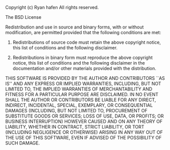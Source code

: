 Copyright (c) Ryan hafen
All rights reserved.

The BSD License

Redistribution and use in source and binary forms, with or without
modification, are permitted provided that the following conditions
are met:

1. Redistributions of source code must retain the above copyright
   notice, this list of conditions and the following disclaimer.

2. Redistributions in binary form must reproduce the above copyright
   notice, this list of conditions and the following disclaimer in the
   documentation and/or other materials provided with the distribution.

THIS SOFTWARE IS PROVIDED BY THE AUTHOR AND CONTRIBUTORS ``AS IS'' AND
ANY EXPRESS OR IMPLIED WARRANTIES, INCLUDING, BUT NOT LIMITED TO, THE
IMPLIED WARRANTIES OF MERCHANTABILITY AND FITNESS FOR A PARTICULAR
PURPOSE ARE DISCLAIMED.  IN NO EVENT SHALL THE AUTHOR OR CONTRIBUTORS
BE LIABLE FOR ANY DIRECT, INDIRECT, INCIDENTAL, SPECIAL, EXEMPLARY, OR
CONSEQUENTIAL DAMAGES (INCLUDING, BUT NOT LIMITED TO, PROCUREMENT OF
SUBSTITUTE GOODS OR SERVICES; LOSS OF USE, DATA, OR PROFITS; OR
BUSINESS INTERRUPTION) HOWEVER CAUSED AND ON ANY THEORY OF LIABILITY,
WHETHER IN CONTRACT, STRICT LIABILITY, OR TORT (INCLUDING NEGLIGENCE
OR OTHERWISE) ARISING IN ANY WAY OUT OF THE USE OF THIS SOFTWARE, EVEN
IF ADVISED OF THE POSSIBILITY OF SUCH DAMAGE.
